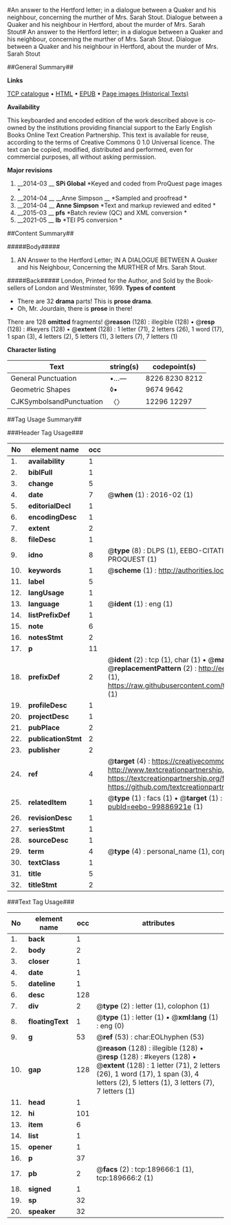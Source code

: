 #An answer to the Hertford letter; in a dialogue between a Quaker and his neighbour, concerning the murther of Mrs. Sarah Stout. Dialogue between a Quaker and his neighbour in Hertford, about the murder of Mrs. Sarah Stout#
An answer to the Hertford letter; in a dialogue between a Quaker and his neighbour, concerning the murther of Mrs. Sarah Stout.
Dialogue between a Quaker and his neighbour in Hertford, about the murder of Mrs. Sarah Stout

##General Summary##

**Links**

[TCP catalogue](http://www.ota.ox.ac.uk/tcp/)  • 
[HTML](http://tei.it.ox.ac.uk/tcp/Texts-HTML/free/B17/B17155.html)  • 
[EPUB](http://tei.it.ox.ac.uk/tcp/Texts-EPUB/free/B17/B17155.epub) • 
[Page images (Historical Texts)](https://historicaltexts.jisc.ac.uk/eebo-99886921e)

**Availability**

This keyboarded and encoded edition of the work described above is co-owned by the
    institutions providing financial support to the Early English Books Online Text Creation
    Partnership. This text is available for reuse, according to the terms of  Creative Commons 0 1.0 Universal
    licence. The text can be copied, modified, distributed and performed, even for commercial
    purposes, all without asking permission.

**Major revisions**

1. __2014-03 __ __SPi Global__ *Keyed and coded from ProQuest page images *
1. __2014-04 __ __Anne Simpson __ *Sampled and proofread *
1. __2014-04 __ __Anne Simpson__ *Text and markup reviewed and edited *
1. __2015-03 __ __pfs__ *Batch review (QC) and XML conversion *
1. __2021-05 __ __lb__ *TEI P5 conversion *

##Content Summary##

#####Body#####

1. AN Answer to the Hertford Letter; IN A DIALOGUE BETWEEN A Quaker and his Neighbour, Concerning the MURTHER of Mrs. Sarah Stout.

#####Back#####
London, Printed for the Author, and Sold by the Book-sellers of London and Westminster, 1699.
**Types of content**

  * There are 32 **drama** parts! This is **prose drama**.
  * Oh, Mr. Jourdain, there is **prose** in there!

There are 128 **omitted** fragments! 
 @__reason__ (128) : illegible (128)  •  @__resp__ (128) : #keyers (128)  •  @__extent__ (128) : 1 letter (71), 2 letters (26), 1 word (17), 1 span (3), 4 letters (2), 5 letters (1), 3 letters (7), 7 letters (1)

**Character listing**


|Text|string(s)|codepoint(s)|
|---|---|---|
|General Punctuation|•…—|8226 8230 8212|
|Geometric Shapes|◊▪|9674 9642|
|CJKSymbolsandPunctuation|〈〉|12296 12297|

##Tag Usage Summary##

###Header Tag Usage###

|No|element name|occ|attributes|
|---|---|---|---|
|1.|__availability__|1||
|2.|__biblFull__|1||
|3.|__change__|5||
|4.|__date__|7| @__when__ (1) : 2016-02 (1)|
|5.|__editorialDecl__|1||
|6.|__encodingDesc__|1||
|7.|__extent__|2||
|8.|__fileDesc__|1||
|9.|__idno__|8| @__type__ (8) : DLPS (1), EEBO-CITATION (1), VID (1), EEBO-PROQUEST (1), STC (3), PROQUEST (1)|
|10.|__keywords__|1| @__scheme__ (1) : http://authorities.loc.gov/ (1)|
|11.|__label__|5||
|12.|__langUsage__|1||
|13.|__language__|1| @__ident__ (1) : eng (1)|
|14.|__listPrefixDef__|1||
|15.|__note__|6||
|16.|__notesStmt__|2||
|17.|__p__|11||
|18.|__prefixDef__|2| @__ident__ (2) : tcp (1), char (1)  •  @__matchPattern__ (2) : ([0-9\-]+):([0-9IVX]+) (1), (.+) (1)  •  @__replacementPattern__ (2) : http://eebo.chadwyck.com/downloadtiff?vid=$1&page=$2 (1), https://raw.githubusercontent.com/textcreationpartnership/Texts/master/tcpchars.xml#$1 (1)|
|19.|__profileDesc__|1||
|20.|__projectDesc__|1||
|21.|__pubPlace__|2||
|22.|__publicationStmt__|2||
|23.|__publisher__|2||
|24.|__ref__|4| @__target__ (4) : https://creativecommons.org/publicdomain/zero/1.0/ (1), http://www.textcreationpartnership.org/docs/. (1), https://textcreationpartnership.org/faq/#faq05 (1), https://github.com/textcreationpartnership (1)|
|25.|__relatedItem__|1| @__type__ (1) : facs (1)  •  @__target__ (1) : https://data.historicaltexts.jisc.ac.uk/view?pubId=eebo-99886921e (1)|
|26.|__revisionDesc__|1||
|27.|__seriesStmt__|1||
|28.|__sourceDesc__|1||
|29.|__term__|4| @__type__ (4) : personal_name (1), corporate_name (1), topical_term (2)|
|30.|__textClass__|1||
|31.|__title__|5||
|32.|__titleStmt__|2||


###Text Tag Usage###

|No|element name|occ|attributes|
|---|---|---|---|
|1.|__back__|1||
|2.|__body__|2||
|3.|__closer__|1||
|4.|__date__|1||
|5.|__dateline__|1||
|6.|__desc__|128||
|7.|__div__|2| @__type__ (2) : letter (1), colophon (1)|
|8.|__floatingText__|1| @__type__ (1) : letter (1)  •  @__xml:lang__ (1) : eng (0)|
|9.|__g__|53| @__ref__ (53) : char:EOLhyphen (53)|
|10.|__gap__|128| @__reason__ (128) : illegible (128)  •  @__resp__ (128) : #keyers (128)  •  @__extent__ (128) : 1 letter (71), 2 letters (26), 1 word (17), 1 span (3), 4 letters (2), 5 letters (1), 3 letters (7), 7 letters (1)|
|11.|__head__|1||
|12.|__hi__|101||
|13.|__item__|6||
|14.|__list__|1||
|15.|__opener__|1||
|16.|__p__|37||
|17.|__pb__|2| @__facs__ (2) : tcp:189666:1 (1), tcp:189666:2 (1)|
|18.|__signed__|1||
|19.|__sp__|32||
|20.|__speaker__|32||
